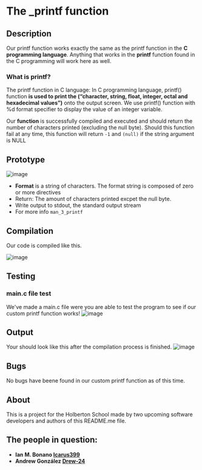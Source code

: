 # The _printf function

## Description

Our printf function works exactly the same as the printf function in the **C programming language**. 
Anything that works in the **printf** function found in the C programming will work here as well.

### What is printf?
The printf function in C language: In C programming language, printf() function **is used to print the (“character, string, float, integer, octal and hexadecimal values”)** onto the output screen. We use printf() function with %d format specifier to display the value of an integer variable.

Our **function** is successfully compiled and executed and should return the number of characters printed (excluding the null byte). Should this function fail at any time, this function will return `-1` and `(null)` if the string argument is NULL
## Prototype
![image](https://user-images.githubusercontent.com/90794690/140664456-20d900d6-30dc-45a1-a213-b5c05d7f8436.png)
 - **Format** is a string of characters. The format string is composed of zero or more directives
 - Return: The amount of characters printed excpet the null byte.
 - Write output to stdout, the standard output stream
 - For more info `man_3_printf`

## Compilation
Our code is compiled like this.

![image](https://user-images.githubusercontent.com/90794690/140665010-771cae54-44de-4d9a-b7c0-3e509866365a.png)

## Testing

### main.c file test
We've made a main.c file were you are able to test the program to see if our custom printf function works!
![image](https://user-images.githubusercontent.com/90794690/140665142-2010e5e0-df7c-4b66-bfa8-94649026d9b0.png)

## Output
Your should look like this after the compilation process is finished.
![image](https://user-images.githubusercontent.com/90794690/140665313-cc945f94-dab8-4445-90fe-15c341115ac2.png)
 
## Bugs
No bugs have beene found in our custom printf function as of this time.

## About

This is a project for the Holberton School made by two upcoming software developers and authors of this README.me file.

## The people in question:

- **Ian M. Bonano [Icarus399](https://github.com/Icarus399)**
- **Andrew González [Drew-24](https://github.com/Drew-24)**




 

